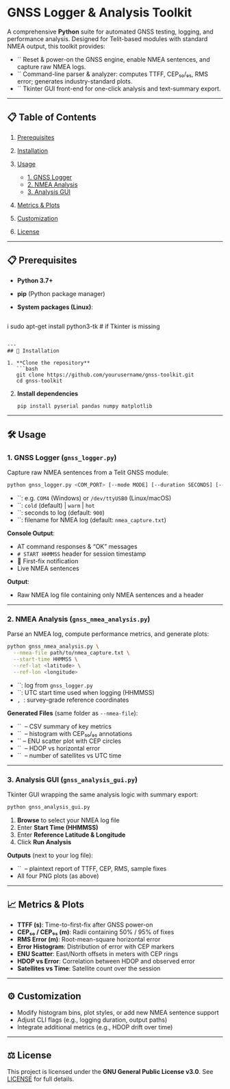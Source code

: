 # GNSS Logger & Analysis Toolkit

A comprehensive **Python** suite for automated GNSS testing, logging, and performance analysis. Designed for Telit-based modules with standard NMEA output, this toolkit provides:

* \`\`
  Reset & power-on the GNSS engine, enable NMEA sentences, and capture raw NMEA logs.
* \`\`
  Command-line parser & analyzer: computes TTFF, CEP₅₀/₉₅, RMS error; generates industry-standard plots.
* \`\`
  Tkinter GUI front-end for one-click analysis and text-summary export.

---

## 📋 Table of Contents

1. [Prerequisites](#-prerequisites)
2. [Installation](#-installation)
3. [Usage](#-usage)

   * [1. GNSS Logger](#1-gnss-logger-gnss_loggerpy)
   * [2. NMEA Analysis](#2-nmea-analysis-gnss_nmea_analysispy)
   * [3. Analysis GUI](#3-analysis-gui-gnss_analysis_guipy)
4. [Metrics & Plots](#-metrics--plots)
5. [Customization](#-customization)
6. [License](#-license)

---

## 📋 Prerequisites

* **Python 3.7+**
* **pip** (Python package manager)
* **System packages (Linux)**:

  ```bash
  ```

i sudo apt-get install python3-tk  # if Tkinter is missing

````

---
## 🔧 Installation

1. **Clone the repository**
   ```bash
   git clone https://github.com/yourusername/gnss-toolkit.git
   cd gnss-toolkit
````

2. **Install dependencies**

   ```bash
   pip install pyserial pandas numpy matplotlib
   ```

---

## 🛠 Usage

### 1. GNSS Logger (`gnss_logger.py`)

Capture raw NMEA sentences from a Telit GNSS module:

```bash
python gnss_logger.py <COM_PORT> [--mode MODE] [--duration SECONDS] [--output FILE]
```

* \`\`: e.g. `COM4` (Windows) or `/dev/ttyUSB0` (Linux/macOS)
* \`\`: `cold` (default) | `warm` | `hot`
* \`\`: seconds to log (default: `900`)
* \`\`: filename for NMEA log (default: `nmea_capture.txt`)

**Console Output**:

* AT command responses & “OK” messages
* `# START HHMMSS` header for session timestamp
* 🎯 First-fix notification
* Live NMEA sentences

**Output**:

* Raw NMEA log file containing only NMEA sentences and a header

---

### 2. NMEA Analysis (`gnss_nmea_analysis.py`)

Parse an NMEA log, compute performance metrics, and generate plots:

```bash
python gnss_nmea_analysis.py \
  --nmea-file path/to/nmea_capture.txt \
  --start-time HHMMSS \
  --ref-lat <latitude> \
  --ref-lon <longitude>
```

* \`\`: log from `gnss_logger.py`
* \`\`: UTC start time used when logging (HHMMSS)
* `, `: survey-grade reference coordinates

**Generated Files** (same folder as `--nmea-file`):

* \`\`  – CSV summary of key metrics
* \`\`  – histogram with CEP₅₀/₉₅ annotations
* \`\` – ENU scatter plot with CEP circles
* \`\`  – HDOP vs horizontal error
* \`\`  – number of satellites vs UTC time

---

### 3. Analysis GUI (`gnss_analysis_gui.py`)

Tkinter GUI wrapping the same analysis logic with summary export:

```bash
python gnss_analysis_gui.py
```

1. **Browse** to select your NMEA log file
2. Enter **Start Time (HHMMSS)**
3. Enter **Reference Latitude & Longitude**
4. Click **Run Analysis**

**Outputs** (next to your log file):

* \`\`  – plaintext report of TTFF, CEP, RMS, sample fixes
* All four PNG plots (as above)

---

## 📈 Metrics & Plots

* **TTFF (s)**: Time-to-first-fix after GNSS power-on
* **CEP₅₀ / CEP₉₅ (m)**: Radii containing 50% / 95% of fixes
* **RMS Error (m)**: Root-mean-square horizontal error
* **Error Histogram**: Distribution of error with CEP markers
* **ENU Scatter**: East/North offsets in meters with CEP rings
* **HDOP vs Error**: Correlation between HDOP and observed error
* **Satellites vs Time**: Satellite count over the session

---

## ⚙️ Customization

* Modify histogram bins, plot styles, or add new NMEA sentence support
* Adjust CLI flags (e.g., logging duration, output paths)
* Integrate additional metrics (e.g., HDOP drift over time)

---

## ⚖️ License

This project is licensed under the **GNU General Public License v3.0**. See [LICENSE](LICENSE) for full details.
